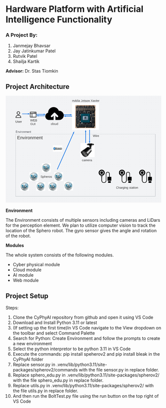 # **Hardware Platform with Artificial Intelligence Functionality**

### A Project By:

1. Janmejay Bhavsar
2. Jay Jatinkumar Patel
3. Rutvik Patel
4. Shailja Kartik
 
**Advisor:** Dr. Stas Tiomkin 


## **Project Architecture**

![Project Architecture](ProjectArchitecture.png)



**Environment**

The Environment consists of multiple sensors including cameras and LiDars for the perception element. We plan to utilize computer vision to track the location of the Sphero robot. The gyro sensor gives the angle and rotation of the robot.

**Modules**

The whole system consists of the following modules.

- Cyber physical module
- Cloud module
- AI module
- Web module

## **Project Setup** 
Steps:
1) Clone the CyPhyAI repository from github and open it using VS Code
2) Download and Install Python 3.11 or latest
3) (If setting up the first time)In VS Code navigate to the View dropdown on the toolbar and select Command Palette
4) Search for Python: Create Environment and follow the prompts to create a new environment
3) Select the python interpretor to be python 3.11 in VS Code
4) Execute the commands: pip install speherov2 and pip install bleak in the CyPhyAI folder
5) Replace sensor.py in .venv/lib/python3.11/site-packages/spherov2/commands with the file sensor.py in replace folder.
6) Replace sphero_edu.py in .venv/lib/python3.11/site-packages/spherov2/ with the file sphero_edu.py in replace folder.
7) Replace utils.py in .venv/lib/python3.11/site-packages/spherov2/ with the file utils.py in replace folder.
8) And then run the BoltTest.py file using the run button on the top right of VS Code

